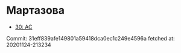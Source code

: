 # Мартазова
- [30: AC](30.md)

Commit: 31eff839afe149801a59418dca0ec1c249e4596a
 fetched at: 20201124-213234
